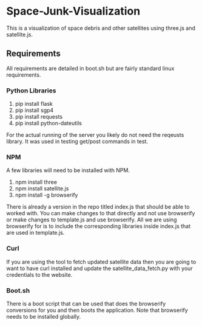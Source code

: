# Space-Junk-Visualization
This is a visualization of space debris and other satellites using three.js and satellite.js.

## Requirements
All requirements are detailed in boot.sh but are fairly standard linux requirements.

### Python Libraries
1. pip install flask
2. pip install sgp4
3. pip install requests
4. pip install python-dateutils

For the actual running of the server you likely do not need the reqeusts library.  It was used in testing get/post commands in test.


### NPM
A few libraries will need to be installed with NPM.
1. npm install three
2. npm install satellite.js
3. npm install -g browserify

There is already a version in the repo titled index.js that should be able to worked with.  You can make changes to that directly
and not use browserify or make changes to template.js and use browserify.  All we are using browserify for is to include
the corresponding libraries inside index.js that are used in template.js.

### Curl
If you are using the tool to fetch updated satellite data then you are going to want to have curl installed and update the satellite_data_fetch.py with your credentials to the website.

### Boot.sh
There is a boot script that can be used that does the browserify conversions for you and then boots the application.
Note that browserify needs to be installed globally.
